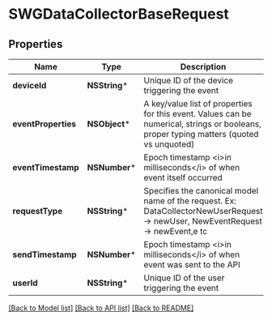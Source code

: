 # SWGDataCollectorBaseRequest

## Properties
Name | Type | Description | Notes
------------ | ------------- | ------------- | -------------
**deviceId** | **NSString*** | Unique ID of the device triggering the event | [optional] 
**eventProperties** | **NSObject*** | A key/value list of properties for this event. Values can be numerical, strings or booleans, proper typing matters (quoted vs unquoted) | [optional] 
**eventTimestamp** | **NSNumber*** | Epoch timestamp &lt;i&gt;in milliseconds&lt;/i&gt; of when event itself occurred | 
**requestType** | **NSString*** | Specifies the canonical model name of the request. Ex: DataCollectorNewUserRequest -&gt; newUser, NewEventRequest -&gt; newEvent,e tc | 
**sendTimestamp** | **NSNumber*** | Epoch timestamp &lt;i&gt;in milliseconds&lt;/i&gt; of when event was sent to the API | 
**userId** | **NSString*** | Unique ID of the user triggering the event | [optional] 

[[Back to Model list]](../README.md#documentation-for-models) [[Back to API list]](../README.md#documentation-for-api-endpoints) [[Back to README]](../README.md)


